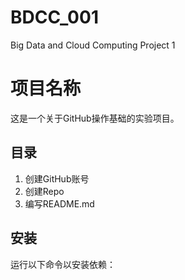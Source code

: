 # BDCC_001
Big Data and Cloud Computing Project 1

# 项目名称
这是一个关于GitHub操作基础的实验项目。

## 目录
1. 创建GitHub账号
2. 创建Repo
3. 编写README.md

## 安装
运行以下命令以安装依赖：
